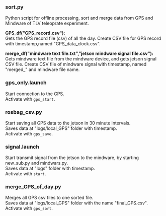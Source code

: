 ### sort.py
Python script for offline processing, sort and merge data from GPS and Mindware of TLV teleoprate experiment.  
  
**GPS_df("GPS_record.csv"):**  
Gets the GPS record file (csv) of all the day. Create CSV file for GPS record with timestamp,named "GPS_data_clock.csv".

**merge_df("mindware text file.txt","jetson mindware signal file.csv"):**  
Gets mindware text file from the mindware device, and gets jetson signal CSV file. Create CSV file of mindware signal with timestamp, named "merged_" and mindware file name.     

### gps_only.launch  
Start connection to the GPS.  
Activate with `gps_start`.  

### rosbag_csv.py  
Start saving all GPS data to the jetson in 30 minute intervals.  
Saves data at "logs/local_GPS" folder with timestamp.  
Activate with `gps_save`.  


### signal.launch  
Start transmit signal from the jetson to the mindware, by starting new_sub.py and mindwars.py.   
Saves data at "logs" folder with timestamp.  
Activate with `start`.  


### merge_GPS_of_day.py 
Merges all GPS csv files to one sorted file.  
Saves data at "logs/local_GPS" folder with the name "final_GPS.csv".  
Activate with `gps_sort`.  



